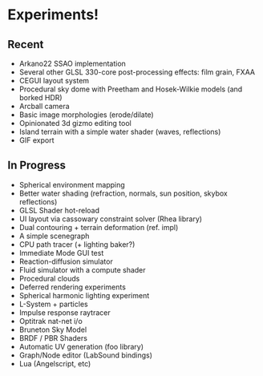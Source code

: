 # Experiments!

## Recent
* Arkano22 SSAO implementation
* Several other GLSL 330-core post-processing effects: film grain, FXAA
* CEGUI layout system
* Procedural sky dome with Preetham and Hosek-Wilkie models (and borked HDR)
* Arcball camera
* Basic image morphologies (erode/dilate)
* Opinionated 3d gizmo editing tool
* Island terrain with a simple water shader (waves, reflections)
* GIF export

## In Progress
* Spherical environment mapping
* Better water shading (refraction, normals, sun position, skybox reflections)
* GLSL Shader hot-reload
* UI layout via cassowary constraint solver (Rhea library)
* Dual contouring + terrain deformation (ref. impl)
* A simple scenegraph
* CPU path tracer (+ lighting baker?)
* Immediate Mode GUI test
* Reaction-diffusion simulator
* Fluid simulator with a compute shader
* Procedural clouds
* Deferred rendering experiments
* Spherical harmonic lighting experiment
* L-System + particles
* Impulse response raytracer
* Optitrak nat-net i/o
* Bruneton Sky Model
* BRDF / PBR Shaders
* Automatic UV generation (foo library)
* Graph/Node editor (LabSound bindings)
* Lua (Angelscript, etc)